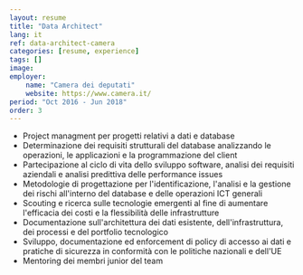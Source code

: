 ```yaml
---
layout: resume
title: "Data Architect"
lang: it
ref: data-architect-camera
categories: [resume, experience]
tags: []
image:
employer:
    name: "Camera dei deputati"
    website: https://www.camera.it/
period: "Oct 2016 - Jun 2018"
order: 3
---
```


- Project managment per progetti relativi a dati e database
- Determinazione dei requisiti strutturali del database analizzando le operazioni, le applicazioni e la programmazione del client
- Partecipazione al ciclo di vita dello sviluppo software, analisi dei requisiti aziendali e analisi predittiva delle performance issues
- Metodologie di progettazione per l'identificazione, l'analisi e la gestione dei rischi all'interno del database e delle operazioni ICT generali
- Scouting e ricerca sulle tecnologie emergenti al fine di aumentare l'efficacia dei costi e la flessibilità delle infrastrutture
- Documentazione sull'architettura dei dati esistente, dell'infrastruttura, dei processi e del portfolio tecnologico
- Sviluppo, documentazione ed enforcement di policy di accesso ai dati e pratiche di sicurezza in conformità con le politiche nazionali e dell'UE
- Mentoring dei membri junior del team
